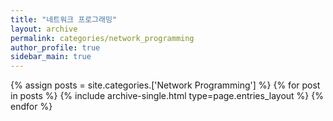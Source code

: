 ```yaml
---
title: "네트워크 프로그래밍"
layout: archive
permalink: categories/network_programming
author_profile: true
sidebar_main: true
---
```



{% assign posts = site.categories.['Network Programming'] %}
{% for post in posts %} {% include archive-single.html type=page.entries_layout %} {% endfor %}



